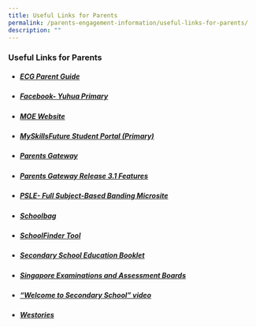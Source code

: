 ```yaml
---
title: Useful Links for Parents
permalink: /parents-engagement-information/useful-links-for-parents/
description: ""
---
```

### Useful Links for Parents


    
*   ##### [ECG Parent Guide](https://go.gov.sg/parent-guide)
    
*   ##### [Facebook- Yuhua Primary](https://www.facebook.com/yuhuaprimaryschool)
    
*   ##### [MOE Website](http://www.moe.gov.sg/)
    
*   ##### [MySkillsFuture Student Portal (Primary)](https://go.gov.sg/exploreschools%20by%20end%20March%202022)
    
*   ##### [Parents Gateway](https://pg.moe.edu.sg/)
    
*   ##### [Parents Gateway Release 3.1 Features](https://youtu.be/PCM5o8jAncc)
    
*   ##### [PSLE- Full Subject-Based Banding Microsite](https://go.gov.sg/pslefsbb)
    
*   ##### [Schoolbag](http://www.schoolbag.sg/)
    
*   ##### [SchoolFinder Tool](https://moe.gov.sg/schoolfinder)
    
*   ##### [Secondary School Education Booklet](https://go.gov.sg/psle-sec-sch-brochure)
    
*   ##### [Singapore Examinations and Assessment Boards](https://www.seab.gov.sg/home/examinations/psle)
    
*   ##### [“Welcome to Secondary School” video](https://go.gov.sg/welcome-to-secondary-school)  
      
    
*   ##### [Westories](https://www.yuhuapri.moe.edu.sg/westories)